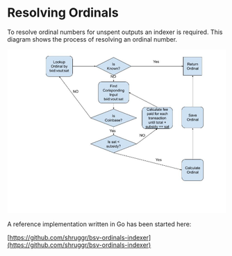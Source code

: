 # Resolving Ordinals

To resolve ordinal numbers for unspent outputs an indexer is required. This diagram shows the process of resolving an ordinal number.

![Ordinals Indexing](https://github.com/BitcoinSchema/1sat-ordinals/blob/main/Ordinals_Indexer.jpg)

A reference implementation written in Go has been started here:

[https://github.com/shruggr/bsv-ordinals-indexer](https://github.com/shruggr/bsv-ordinals-indexer)
